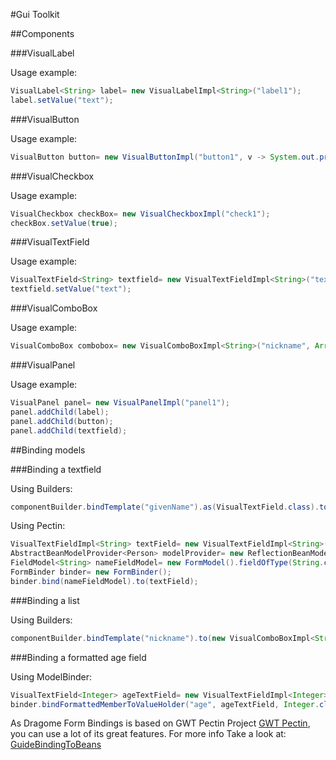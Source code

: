 #Gui Toolkit

##Components

###VisualLabel

Usage example:
``` Java
VisualLabel<String> label= new VisualLabelImpl<String>("label1");
label.setValue("text");
```


###VisualButton

Usage example:
``` Java
VisualButton button= new VisualButtonImpl("button1", v -> System.out.println("Click"));
```


###VisualCheckbox

Usage example:
``` Java
VisualCheckbox checkBox= new VisualCheckboxImpl("check1");
checkBox.setValue(true);
```

###VisualTextField

Usage example:
``` Java
VisualTextField<String> textfield= new VisualTextFieldImpl<String>("textfield1");
textfield.setValue("text");
```


###VisualComboBox

Usage example:
``` Java
VisualComboBox combobox= new VisualComboBoxImpl<String>("nickname", Arrays.asList("Pelusa", "Burrito", "Bocha", "Bruja"))
```


###VisualPanel

Usage example:
``` Java
VisualPanel panel= new VisualPanelImpl("panel1");
panel.addChild(label);
panel.addChild(button);
panel.addChild(textfield);
```


##Binding models


###Binding a textfield

Using Builders:
``` Java
componentBuilder.bindTemplate("givenName").as(VisualTextField.class).toProperty(Person::getGivenName, Person::setGivenName).build();
```

Using Pectin:
``` Java
VisualTextFieldImpl<String> textField= new VisualTextFieldImpl<String>("name");
AbstractBeanModelProvider<Person> modelProvider= new ReflectionBeanModelProvider<Person>(Person.class);
FieldModel<String> nameFieldModel= new FormModel().fieldOfType(String.class).boundTo(modelProvider, "name");
FormBinder binder= new FormBinder();
binder.bind(nameFieldModel).to(textField);
```

###Binding a list

Using Builders:
``` Java
componentBuilder.bindTemplate("nickname").to(new VisualComboBoxImpl<String>("nickname", Arrays.asList("Pelusa", "Burrito", "Bocha", "Bruja"))).toProperty(Person::getNickname, Person::setNickname).build();
```

###Binding a formatted age field

Using ModelBinder:
``` Java
VisualTextField<Integer> ageTextField= new VisualTextFieldImpl<Integer>("age");
binder.bindFormattedMemberToValueHolder("age", ageTextField, Integer.class, new AgeFormat());
```


As Dragome Form Bindings is based on GWT Pectin Project [GWT Pectin][1], you can use a lot of its great features.
For more info Take a look at: [GuideBindingToBeans][2]


[1]: https://code.google.com/p/gwt-pectin
[2]: https://code.google.com/p/gwt-pectin/wiki/GuideBindingToBeans


